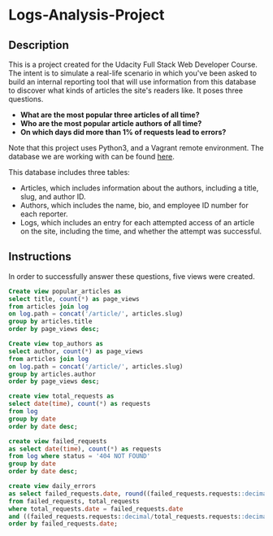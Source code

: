 # Logs-Analysis-Project

## Description
This is a project created for the Udacity Full Stack Web Developer Course. The intent is to simulate a real-life scenario in which you've been asked to build an internal reporting tool that will use information from this database to discover what kinds of articles the site's readers like. It poses three questions.

* <strong>What are the most popular three articles of all time?</strong>
* <strong>Who are the most popular article authors of all time?</strong>
* <strong>On which days did more than 1% of requests lead to errors?</strong>

Note that this project uses Python3, and a Vagrant remote environment. The database we are working with can be found <a href="https://d17h27t6h515a5.cloudfront.net/topher/2016/August/57b5f748_newsdata/newsdata.zip">here</a>.

This database includes three tables:
* Articles, which includes information about the authors, including a title, slug, and author ID.
* Authors, which includes the name, bio, and employee ID number for each reporter.
* Logs, which includes an entry for each attempted access of an article on the site, including the time, and whether the attempt was successful.

## Instructions

In order to successfully answer these questions, five views were created.

```sql
Create view popular_articles as
select title, count(*) as page_views
from articles join log
on log.path = concat('/article/', articles.slug)
group by articles.title
order by page_views desc;
```

```sql
Create view top_authors as
select author, count(*) as page_views
from articles join log
on log.path = concat('/article/', articles.slug)
group by articles.author
order by page_views desc;
```

```sql
create view total_requests as
select date(time), count(*) as requests
from log
group by date
order by date desc;
```

```sql
create view failed_requests
as select date(time), count(*) as requests
from log where status = '404 NOT FOUND'
group by date
order by date desc;
```

```sql
create view daily_errors
as select failed_requests.date, round((failed_requests.requests::decimal/total_requests.requests::decimal * 100), 2) as error_percentage
from failed_requests, total_requests
where total_requests.date = failed_requests.date
and ((failed_requests.requests::decimal/total_requests.requests::decimal * 100) > 1.0)
order by failed_requests.date;
```
